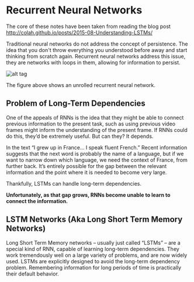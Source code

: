 # Recurrent Neural Networks

The core of these notes have been taken from reading the blog post http://colah.github.io/posts/2015-08-Understanding-LSTMs/

Traditional neural networks do not address the concept of persistence. The idea that you don't throw everything you understood
before away and start thinking from scratch again. Recurrent neural networks address this issue, they are networks with loops
in them, allowing for information to persist.

![alt tag](http://colah.github.io/posts/2015-08-Understanding-LSTMs/img/RNN-unrolled.png)

The figure above shows an unrolled recurrent neural network.

## Problem of Long-Term Dependencies

One of the appeals of RNNs is the idea that they might be able to connect previous information to the present task, such as using previous video frames might inform the understanding of the present frame. If RNNs could do this, they’d be extremely useful. But can they? It depends.

In the text “I grew up in France… I speak fluent French.” Recent information suggests that the next word is probably the name of a language, but if we want to narrow down which language, we need the context of France, from further back. It’s entirely possible for the gap between the relevant information and the point where it is needed to become very large.

Thankfully, LSTMs can handle long-term dependencies.

**Unfortunately, as that gap grows, RNNs become unable to learn to connect the information.**

## LSTM Networks (Aka Long Short Term Memory Networks)

Long Short Term Memory networks – usually just called “LSTMs” – are a special kind of RNN, capable of learning long-term dependencies. They work tremendously well on a large variety of problems, and are now widely used. LSTMs are explicitly designed to avoid the long-term dependency problem. Remembering information for long periods of time is practically their default behavior.

